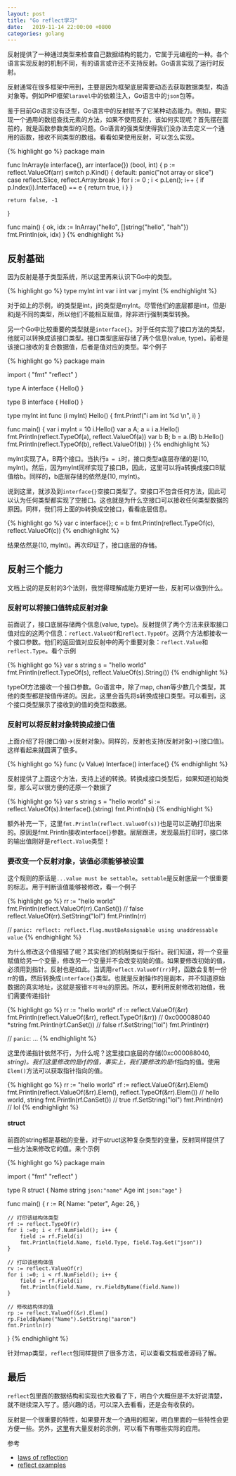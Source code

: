 ```yaml
---
layout: post
title: "Go reflect学习"
date:   2019-11-14 22:00:00 +0800
categories: golang
---
```

反射提供了一种通过类型来检查自己数据结构的能力，它属于元编程的一种。各个语言实现反射的机制不同，有的语言或许还不支持反射。Go语言实现了运行时反射。

反射通常在很多框架中用到，主要是因为框架底层需要动态去获取数据类型，构造对象等。例如PHP框架`laravel`中的依赖注入，Go语言中的`json`包等。

鉴于目前Go语言没有泛型，Go语言中的反射赋予了它某种动态能力。例如，要实现一个通用的数组查找元素的方法，如果不使用反射，该如何实现呢？首先摆在面前的，就是函数参数类型的问题。Go语言的强类型使得我们没办法去定义一个通用的函数，接收不同类型的数组。看看如果使用反射，可以怎么实现。

{% highlight go %}
package main

func InArray(e interface{}, arr interface{}) (bool, int) {
    p := reflect.ValueOf(arr)
    switch p.Kind() {
    default:
        panic("not array or slice")
    case reflect.Slice, reflect.Array:break
    }
    for i := 0 ; i < p.Len(); i++ {
        if p.Index(i).Interface() == e {
            return true, i
        }
    }

    return false, -1
}

func main() {
    ok, idx := InArray("hello", []string{"hello", "hah"})
    fmt.Println(ok, idx)
}
{% endhighlight %}

## 反射基础

因为反射是基于类型系统，所以这里再来认识下Go中的类型。

{% highlight go %}
type myInt int 
var i int
var j myInt
{% endhighlight %}

对于如上的示例，i的类型是int，j的类型是myInt。尽管他们的底层都是int，但是i和j是不同的类型，所以他们不能相互赋值，除非进行强制类型转换。

另一个Go中比较重要的类型就是`interface{}`。对于任何实现了接口方法的类型，他就可以转换成该接口类型。接口类型底层存储了两个信息(value, type)。前者是该接口接收的复合数据值，后者是值对应的类型。举个例子

{% highlight go %}
package main

import (
    "fmt"
    "reflect"
)

type A interface {
    Hello()
}

type B interface {
    Hello()
}

type myInt int
func (i myInt) Hello() {
    fmt.Printf("i am int %d \n", i)
}

func main() {
    var i myInt = 10
    i.Hello()
    var a A; a = i
    a.Hello()
    fmt.Println(reflect.TypeOf(a), reflect.ValueOf(a))
    var b B; b = a.(B)
    b.Hello()
    fmt.Println(reflect.TypeOf(b), reflect.ValueOf(b))
}
{% endhighlight %}

myInt实现了A，B两个接口。当执行`a = i`时，接口类型a底层存储的是(10, myInt)。然后，因为myInt同样实现了接口B，因此，这里可以将a转换成接口B赋值给b。同样的，b底层存储的依然是(10, myInt)。

说到这里，就涉及到`interface{}`空接口类型了。空接口不包含任何方法，因此可以认为任何类型都实现了空接口。这也就是为什么空接口可以接收任何类型数据的原因。同样，我们将上面的b转换成空接口，看看底层信息。

{% highlight go %}
var c interface{}; c = b
fmt.Println(reflect.TypeOf(c), reflect.ValueOf(c))
{% endhighlight %}

结果依然是(10, myInt)。再次印证了，接口底层的存储。

## 反射三个能力

文档上说的是反射的3个法则，我觉得理解成能力更好一些，反射可以做到什么。

### 反射可以将接口值转成反射对象

前面说了，接口底层存储两个信息(value, type)。反射提供了两个方法来获取接口值对应的这两个信息：`reflect.ValueOf`和`reflect.TypeOf`。这两个方法都接收一个接口参数。他们的返回值对应反射中的两个重要对象：`reflect.Value`和`reflect.Type`。看个示例

{% highlight go %}
var s string
s = "hello world"
fmt.Println(reflect.TypeOf(s), reflect.ValueOf(s).String())
{% endhighlight %}

typeOf方法接收一个接口参数。Go语言中，除了map, chan等少数几个类型，其他的类型都是按值传递的。因此，这里会首先将s转换成接口类型。可以看到，这个接口类型展示了接收到的值的类型和数据。

### 反射可以将反射对象转换成接口值

上面介绍了将(接口值)->(反射对象)。同样的，反射也支持(反射对象)->(接口值)。这样看起来就圆满了很多。

{% highlight go %}
func (v Value) Interface() interface{}
{% endhighlight %}

反射提供了上面这个方法，支持上述的转换。转换成接口类型后，如果知道初始类型，那么可以很方便的还原一个数据了

{% highlight go %}
var s string
s = "hello world"
si := reflect.ValueOf(s).Interface().(string)
fmt.Println(si)
{% endhighlight %}

额外补充一下，这里`fmt.Println(reflect.ValueOf(s))`也是可以正确打印出来的。原因是fmt.Println接收interface{}参数。层层跟进，发现最后打印时，接口体的输出值刚好是`reflect.Value`类型！

### 要改变一个反射对象，该值必须能够被设置

这个规则的原话是`...value must be settable`。`settable`是反射底层一个很重要的标志。用于判断该值能够被修改，看一个例子

{% highlight go %}
rr := "hello world"
fmt.Println(reflect.ValueOf(rr).CanSet()) // false
reflect.ValueOf(rr).SetString("lol")
fmt.Println(rr)

// `panic: reflect: reflect.flag.mustBeAssignable using unaddressable value`
{% endhighlight %}

为什么修改这个值报错了呢？其实他们的机制类似于指针。我们知道，将一个变量赋值给另一个变量，修改另一个变量并不会改变初始的值。如果要修改初始的值，必须用到指针。反射也是如此。当调用`reflect.ValueOf(rr)`时，函数会复制一份rr的值，然后转换成`interface{}`类型。也就是反射操作的是副本，并不知道原始数据的真实地址，这就是报错`不可寻址`的原因。所以，要利用反射修改初始值，我们需要传递指针

{% highlight go %}
rr := "hello world"
rf := reflect.ValueOf(&rr)
fmt.Println(reflect.ValueOf(&rr), reflect.TypeOf(&rr)) // 0xc000088040 *string
fmt.Println(rf.CanSet()) // false
rf.SetString("lol")
fmt.Println(rr)

// `panic`: ...
{% endhighlight %}

这里传递指针依然不行，为什么呢？这里接口底层的存储(0xc000088040, *string)。我们这里修改的是rf的值，事实上，我们要修改的是*rf指向的值。使用`Elem()`方法可以获取指针指向的值。

{% highlight go %}
rr := "hello world"
rf := reflect.ValueOf(&rr).Elem()
fmt.Println(reflect.ValueOf(&rr).Elem(), reflect.TypeOf(&rr).Elem()) // hello world, string
fmt.Println(rf.CanSet()) // true
rf.SetString("lol")
fmt.Println(rr) // lol
{% endhighlight %}

#### struct

前面的string都是基础的变量，对于struct这种复杂类型的变量，反射同样提供了一些方法来修改它的值。来个示例

{% highlight go %}
package main

import (
    "fmt"
    "reflect"
)

type R struct {
    Name     string     `json:"name"`
    Age      int        `json:"age"`
}

func main() {
    r := R{
        Name: "peter",
        Age:  26,
    }

    // 打印该结构体类型
    rf := reflect.TypeOf(r)
    for i :=0; i < rf.NumField(); i++ {
        field := rf.Field(i)
        fmt.Println(field.Name, field.Type, field.Tag.Get("json"))
    }

    // 打印该结构体值
    rv := reflect.ValueOf(r)
    for i :=0; i < rf.NumField(); i++ {
        field := rf.Field(i)
        fmt.Println(field.Name, rv.FieldByName(field.Name))
    }

    // 修改结构体的值
    rp := reflect.ValueOf(&r).Elem()
    rp.FieldByName("Name").SetString("aaron")
    fmt.Println(r)
}
{% endhighlight %}

针对map类型，`reflect`包同样提供了很多方法，可以查看文档或者源码了解。

## 最后

`reflect`包里面的数据结构和实现也大致看了下，明白个大概但是不太好说清楚，就不继续深入写了。感兴趣的话，可以深入去看看，还是会有收获的。

反射是一个很重要的特性，如果要开发一个通用的框架，明白里面的一些特性会更方便一些。另外，[这里](https://github.com/a8m/reflect-examples)有大量反射的示例，可以看下有哪些实际的应用。

参考

+ [laws of reflection](https://blog.golang.org/laws-of-reflection)
+ [reflect examples](https://github.com/a8m/reflect-examples)